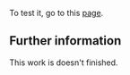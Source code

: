 To test it, go to this [page](https://marclunel.github.io/is-forsans/).

## Further information
This work is doesn't finished.

